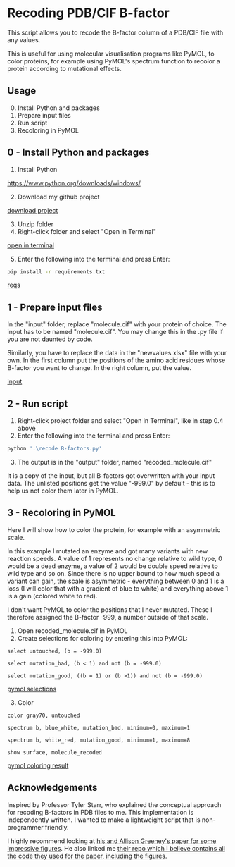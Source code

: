 # Recoding PDB/CIF B-factor

This script allows you to recode the B-factor column of a PDB/CIF file with any values.

This is useful for using molecular visualisation programs like PyMOL, to color proteins, for example using PyMOL's spectrum function to recolor a protein according to mutational effects.

## Usage
0. Install Python and packages
1. Prepare input files
2. Run script
3. Recoloring in PyMOL

## 0 - Install Python and packages
1. Install Python

https://www.python.org/downloads/windows/

2. Download my github project

[download project](images/1%20download.png)

3. Unzip folder
4. Right-click folder and select "Open in Terminal"

[open in terminal](images/2%20CMD.png)

5. Enter the following into the terminal and press Enter:
```bash
pip install -r requirements.txt
```
[reqs](images/3%20reqs.png)

## 1 - Prepare input files
In the "input" folder, replace "molecule.cif" with your protein of choice. The input has to be named "molecule.cif". You may change this in the .py file if you are not daunted by code.

Similarly, you have to replace the data in the "newvalues.xlsx" file with your own. In the first column put the positions of the amino acid residues whose B-factor you want to change. In the right column, put the value.

[input](images/4%20input.png)

## 2 - Run script
1. Right-click project folder and select "Open in Terminal", like in step 0.4 above
2. Enter the following into the terminal and press Enter:
```bash
python '.\recode B-factors.py'
```
3. The output is in the "output" folder, named "recoded_molecule.cif"

It is a copy of the input, but all B-factors got overwritten with your input data. The unlisted positions get the value "-999.0" by default - this is to help us not color them later in PyMOL.

## 3 - Recoloring in PyMOL
Here I will show how to color the protein, for example with an asymmetric scale.

In this example I mutated an enzyme and got many variants with new reaction speeds. A value of 1 represents no change relative to wild type, 0 would be a dead enzyme, a value of 2 would be double speed relative to wild type and so on. Since there is no upper bound to how much speed a variant can gain, the scale is asymmetric - everything between 0 and 1 is a loss (I will color that with a gradient of blue to white) and everything above 1 is a gain (colored white to red).

I don't want PyMOL to color the positions that I never mutated. These I therefore assigned the B-factor -999, a number outside of that scale.

1. Open recoded_molecule.cif in PyMOL
2. Create selections for coloring by entering this into PyMOL:
```
select untouched, (b = -999.0) 
```
```
select mutation_bad, (b < 1) and not (b = -999.0)
```
```
select mutation_good, ((b = 1) or (b >1)) and not (b = -999.0)
```
[pymol selections](images/5%20pymol%20selections.png)


3. Color
```
color gray70, untouched
```
```
spectrum b, blue_white, mutation_bad, minimum=0, maximum=1
```
```
spectrum b, white_red, mutation_good, minimum=1, maximum=8
```
```
show surface, molecule_recoded
```
[pymol coloring result](images/6%20pymol%20color%20result.png)

## Acknowledgements
Inspired by Professor Tyler Starr, who explained the conceptual approach for recoding B-factors in PDB files to me. This implementation is independently written. I wanted to make a lightweight script that is non-programmer friendly.

I highly recommend looking at [his and Allison Greeney's paper for some impressive figures](https://doi.org/10.1016/j.cell.2020.08.012). He also linked me [their repo which I believe contains all the code they used for the paper, including the figures](https://github.com/jbloomlab/SARS-CoV-2-RBD_DMS/blob/master/results/summary/structure_function.md). 